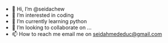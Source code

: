 - 👋 Hi, I’m @seidachew
- 👀 I’m interested in coding
- 🌱 I’m currently learning python
- 💞️ I’m looking to collaborate on ...
- 📫 How to reach me email me on seidahmededuc@gmail.com

<!---
seidachew/seidachew is a ✨ special ✨ repository because its `README.md` (this file) appears on your GitHub profile.
You can click the Preview link to take a look at your changes.
--->
